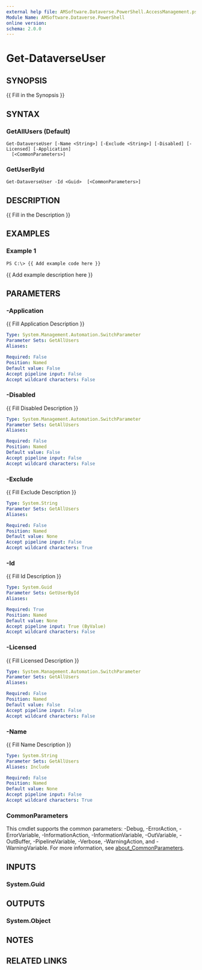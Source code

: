 ```yaml
---
external help file: AMSoftware.Dataverse.PowerShell.AccessManagement.psm1-help.xml
Module Name: AMSoftware.Dataverse.PowerShell
online version:
schema: 2.0.0
---
```


# Get-DataverseUser

## SYNOPSIS
{{ Fill in the Synopsis }}

## SYNTAX

### GetAllUsers (Default)
```
Get-DataverseUser [-Name <String>] [-Exclude <String>] [-Disabled] [-Licensed] [-Application]
  [<CommonParameters>]
```

### GetUserById
```
Get-DataverseUser -Id <Guid>  [<CommonParameters>]
```

## DESCRIPTION
{{ Fill in the Description }}

## EXAMPLES

### Example 1
```
PS C:\> {{ Add example code here }}
```

{{ Add example description here }}

## PARAMETERS

### -Application
{{ Fill Application Description }}

```yaml
Type: System.Management.Automation.SwitchParameter
Parameter Sets: GetAllUsers
Aliases:

Required: False
Position: Named
Default value: False
Accept pipeline input: False
Accept wildcard characters: False
```

### -Disabled
{{ Fill Disabled Description }}

```yaml
Type: System.Management.Automation.SwitchParameter
Parameter Sets: GetAllUsers
Aliases:

Required: False
Position: Named
Default value: False
Accept pipeline input: False
Accept wildcard characters: False
```

### -Exclude
{{ Fill Exclude Description }}

```yaml
Type: System.String
Parameter Sets: GetAllUsers
Aliases:

Required: False
Position: Named
Default value: None
Accept pipeline input: False
Accept wildcard characters: True
```

### -Id
{{ Fill Id Description }}

```yaml
Type: System.Guid
Parameter Sets: GetUserById
Aliases:

Required: True
Position: Named
Default value: None
Accept pipeline input: True (ByValue)
Accept wildcard characters: False
```

### -Licensed
{{ Fill Licensed Description }}

```yaml
Type: System.Management.Automation.SwitchParameter
Parameter Sets: GetAllUsers
Aliases:

Required: False
Position: Named
Default value: False
Accept pipeline input: False
Accept wildcard characters: False
```

### -Name
{{ Fill Name Description }}

```yaml
Type: System.String
Parameter Sets: GetAllUsers
Aliases: Include

Required: False
Position: Named
Default value: None
Accept pipeline input: False
Accept wildcard characters: True
```

### CommonParameters
This cmdlet supports the common parameters: -Debug, -ErrorAction, -ErrorVariable, -InformationAction, -InformationVariable, -OutVariable, -OutBuffer, -PipelineVariable, -Verbose, -WarningAction, and -WarningVariable. For more information, see [about_CommonParameters](http://go.microsoft.com/fwlink/?LinkID=113216).

## INPUTS

### System.Guid
## OUTPUTS

### System.Object
## NOTES

## RELATED LINKS

